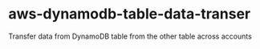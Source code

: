 # aws-dynamodb-table-data-transer
Transfer data from DynamoDB table from the other table across accounts
